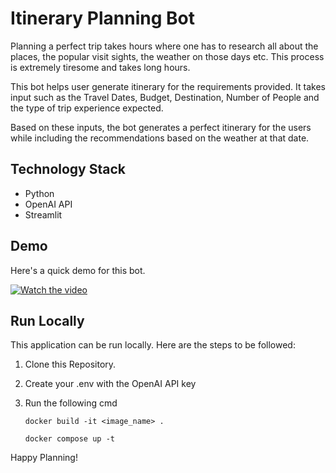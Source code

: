 # Itinerary Planning Bot

Planning a perfect trip takes hours where one has to research all about the places, the popular visit sights, the weather on those days etc. This process is extremely tiresome and takes long hours.

This bot helps user generate itinerary for the requirements provided. It takes input such as the Travel Dates, Budget, Destination, Number of People and the type of trip experience expected.

Based on these inputs, the bot generates a perfect itinerary for the users while including the recommendations based on the weather at that date.

## Technology Stack
- Python
- OpenAI API
- Streamlit

## Demo
Here's a quick demo for this bot.

[![Watch the video](https://img.youtube.com/vi/uvy9kUg60Y0/hqdefault.jpg)](https://youtu.be/uvy9kUg60Y0)


## Run Locally

This application can be run locally. Here are the steps to be followed:
1. Clone this Repository.
2. Create your .env with the OpenAI API key
3. Run the following cmd
   ```
   docker build -it <image_name> .
   ```

   ```
   docker compose up -t
   ```

Happy Planning!
